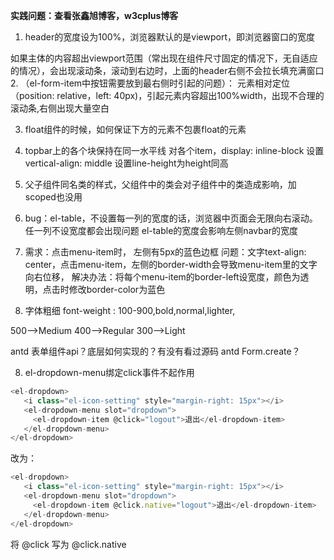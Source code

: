 **实践问题：查看张鑫旭博客，w3cplus博客**

1. header的宽度设为100%，浏览器默认的是viewport，即浏览器窗口的宽度

如果主体的内容超出viewport范围（常出现在组件尺寸固定的情况下，无自适应的情况），会出现滚动条，滚动到右边时，上面的header右侧不会拉长填充满窗口
2. （el-form-item中按钮需要放到最右侧时引起的问题）： 元素相对定位（position: relative，left: 40px)，引起元素内容超出100%width，出现不合理的滚动条,右侧出现大量空白

3. float组件的时候，如何保证下方的元素不包裹float的元素

4. topbar上的各个块保持在同一水平线
   对各个item，display: inline-block
   设置vertical-align: middle
   设置line-height为height同高

5. 父子组件同名类的样式，父组件中的类会对子组件中的类造成影响，加scoped也没用

6. bug：el-table，不设置每一列的宽度的话，浏览器中页面会无限向右滚动。任一列不设宽度都会出现问题
   el-table的宽度会影响左侧navbar的宽度

7. 需求：点击menu-item时， 左侧有5px的蓝色边框
   问题：文字text-align: center，点击menu-item，左侧的border-width会导致menu-item里的文字向右位移，
   解决办法：将每个menu-item的border-left设宽度，颜色为透明，点击时修改border-color为蓝色

10. 字体粗细
font-weight : 100-900,bold,normal,lighter,

 500-->Medium
 400-->Regular
 300-->Light

antd 表单组件api？底层如何实现的？有没有看过源码
antd Form.create？

8. el-dropdown-menu绑定click事件不起作用
```javascript
<el-dropdown>
   <i class="el-icon-setting" style="margin-right: 15px"></i>
   <el-dropdown-menu slot="dropdown">
     <el-dropdown-item @click="logout">退出</el-dropdown-item>
   </el-dropdown-menu>
</el-dropdown>
```

改为：
```javascript
<el-dropdown>
   <i class="el-icon-setting" style="margin-right: 15px"></i>
   <el-dropdown-menu slot="dropdown">
     <el-dropdown-item @click.native="logout">退出</el-dropdown-item>
   </el-dropdown-menu>
</el-dropdown>
```
将 @click 写为 @click.native